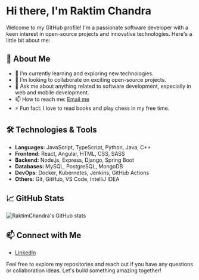 # Hi there, I'm Raktim Chandra 

Welcome to my GitHub profile! I'm a passionate software developer with a keen interest in open-source projects and innovative technologies. Here's a little bit about me:

## 🚀 About Me

- 🌱 I’m currently learning and exploring new technologies.
- 👯 I’m looking to collaborate on exciting open-source projects.
- 💬 Ask me about anything related to software development, especially in web and mobile development.
- 📫 How to reach me: [Email me](mailto:raktimchandra26@gmail.com)
- ⚡ Fun fact: I love to read books and play chess in my free time.

## 🛠️ Technologies & Tools

- **Languages:** JavaScript, TypeScript, Python, Java, C++
- **Frontend:** React, Angular, HTML, CSS, SASS
- **Backend:** Node.js, Express, Django, Spring Boot
- **Databases:** MySQL, PostgreSQL, MongoDB
- **DevOps:** Docker, Kubernetes, Jenkins, GitHub Actions
- **Others:** Git, GitHub, VS Code, IntelliJ IDEA

## 📈 GitHub Stats

![RaktimChandra's GitHub stats](https://github-readme-stats.vercel.app/api?username=RaktimChandra&show_icons=true&theme=radical)

## 📫 Connect with Me

- [LinkedIn](https://www.linkedin.com/in/raktim-chandra-83711a321/)

Feel free to explore my repositories and reach out if you have any questions or collaboration ideas. Let's build something amazing together!

